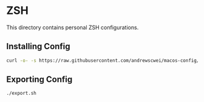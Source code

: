 # ZSH

This directory contains personal ZSH configurations.

## Installing Config

```sh
curl -o- -s https://raw.githubusercontent.com/andrewscwei/macos-config/master/zsh/install.sh | bash
```

## Exporting Config

```sh
./export.sh
```
